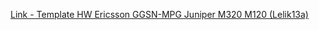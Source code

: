 [Link - Template HW Ericsson GGSN-MPG Juniper M320 M120 (Lelik13a)](https://github.com/Lelik13a/Zabbix-GGSN-MPG)
